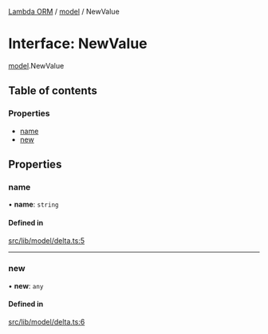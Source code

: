 [Lambda ORM](../README.md) / [model](../modules/model.md) / NewValue

# Interface: NewValue

[model](../modules/model.md).NewValue

## Table of contents

### Properties

- [name](model.NewValue.md#name)
- [new](model.NewValue.md#new)

## Properties

### name

• **name**: `string`

#### Defined in

[src/lib/model/delta.ts:5](https://github.com/FlavioLionelRita/lambda-orm/blob/8e54723/src/lib/model/delta.ts#L5)

___

### new

• **new**: `any`

#### Defined in

[src/lib/model/delta.ts:6](https://github.com/FlavioLionelRita/lambda-orm/blob/8e54723/src/lib/model/delta.ts#L6)
